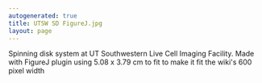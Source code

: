 ```yaml
---
autogenerated: true
title: UTSW SD FigureJ.jpg
layout: page
---
```


Spinning disk system at UT Southwestern Live Cell Imaging Facility. Made
with FigureJ plugin using 5.08 x 3.79 cm to fit to make it fit the
wiki's 600 pixel width
